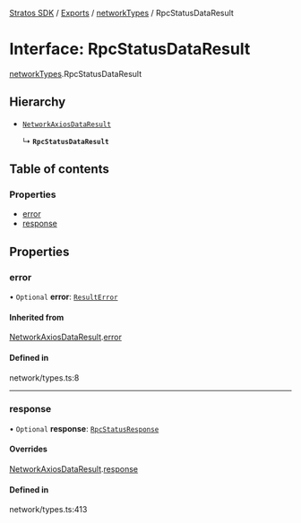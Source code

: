 [Stratos SDK](../README.md) / [Exports](../modules.md) / [networkTypes](../modules/networkTypes.md) / RpcStatusDataResult

# Interface: RpcStatusDataResult

[networkTypes](../modules/networkTypes.md).RpcStatusDataResult

## Hierarchy

- [`NetworkAxiosDataResult`](networkTypes.NetworkAxiosDataResult.md)

  ↳ **`RpcStatusDataResult`**

## Table of contents

### Properties

- [error](networkTypes.RpcStatusDataResult.md#error)
- [response](networkTypes.RpcStatusDataResult.md#response)

## Properties

### error

• `Optional` **error**: [`ResultError`](networkTypes.ResultError.md)

#### Inherited from

[NetworkAxiosDataResult](networkTypes.NetworkAxiosDataResult.md).[error](networkTypes.NetworkAxiosDataResult.md#error)

#### Defined in

network/types.ts:8

___

### response

• `Optional` **response**: [`RpcStatusResponse`](networkTypes.RpcStatusResponse.md)

#### Overrides

[NetworkAxiosDataResult](networkTypes.NetworkAxiosDataResult.md).[response](networkTypes.NetworkAxiosDataResult.md#response)

#### Defined in

network/types.ts:413
